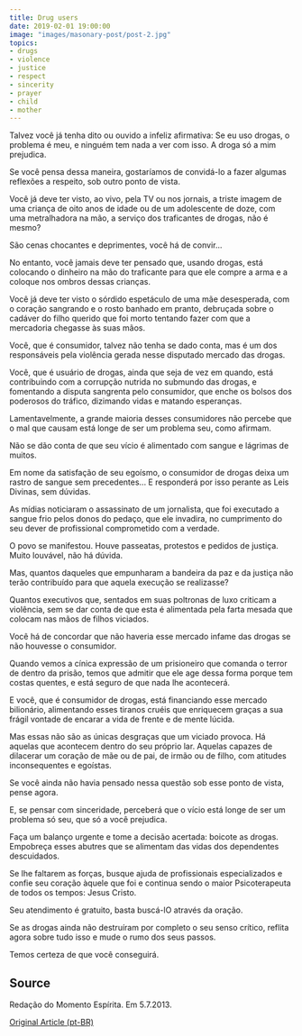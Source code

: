 ```yaml
---
title: Drug users
date: 2019-02-01 19:00:00
image: "images/masonary-post/post-2.jpg"
topics: 
- drugs
- violence
- justice
- respect
- sincerity
- prayer
- child
- mother
---
```


Talvez você já tenha dito ou ouvido a infeliz afirmativa: Se eu uso drogas, o
problema é meu, e ninguém tem nada a ver com isso. A droga só a mim prejudica.

Se você pensa dessa maneira, gostaríamos de convidá-lo a fazer algumas
reflexões a respeito, sob outro ponto de vista.

Você já deve ter visto, ao vivo, pela TV ou nos jornais, a triste imagem de uma
criança de oito anos de idade ou de um adolescente de doze, com uma
metralhadora na mão, a serviço dos traficantes de drogas, não é mesmo?

São cenas chocantes e deprimentes, você há de convir...

No entanto, você jamais deve ter pensado que, usando drogas, está colocando o
dinheiro na mão do traficante para que ele compre a arma e a coloque nos ombros
dessas crianças.

Você já deve ter visto o sórdido espetáculo de uma mãe desesperada, com o
coração sangrando e o rosto banhado em pranto, debruçada sobre o cadáver do
filho querido que foi morto tentando fazer com que a mercadoria chegasse às
suas mãos.

Você, que é consumidor, talvez não tenha se dado conta, mas é um dos
responsáveis pela violência gerada nesse disputado mercado das drogas.

Você, que é usuário de drogas, ainda que seja de vez em quando, está
contribuindo com a corrupção nutrida no submundo das drogas, e fomentando a
disputa sangrenta pelo consumidor, que enche os bolsos dos poderosos do
tráfico, dizimando vidas e matando esperanças.

Lamentavelmente, a grande maioria desses consumidores não percebe que o mal que
causam está longe de ser um problema seu, como afirmam.

Não se dão conta de que seu vício é alimentado com sangue e lágrimas de muitos.

Em nome da satisfação de seu egoísmo, o consumidor de drogas deixa um rastro de
sangue sem precedentes... E responderá por isso perante as Leis Divinas, sem
dúvidas.

As mídias noticiaram o assassinato de um jornalista, que foi executado a sangue
frio pelos donos do pedaço, que ele invadira, no cumprimento do seu dever de
profissional comprometido com a verdade.

O povo se manifestou. Houve passeatas, protestos e pedidos de justiça. Muito
louvável, não há dúvida.

Mas, quantos daqueles que empunharam a bandeira da paz e da justiça não terão
contribuído para que aquela execução se realizasse?

Quantos executivos que, sentados em suas poltronas de luxo criticam a
violência, sem se dar conta de que esta é alimentada pela farta mesada que
colocam nas mãos de filhos viciados.

Você há de concordar que não haveria esse mercado infame das drogas se não
houvesse o consumidor.

Quando vemos a cínica expressão de um prisioneiro que comanda o terror de
dentro da prisão, temos que admitir que ele age dessa forma porque tem costas
quentes, e está seguro de que nada lhe acontecerá.

E você, que é consumidor de drogas, está financiando esse mercado bilionário,
alimentando esses tiranos cruéis que enriquecem graças a sua frágil vontade de
encarar a vida de frente e de mente lúcida.

Mas essas não são as únicas desgraças que um viciado provoca. Há aquelas que
acontecem dentro do seu próprio lar. Aquelas capazes de dilacerar um coração de
mãe ou de pai, de irmão ou de filho, com atitudes inconsequentes e egoístas.

Se você ainda não havia pensado nessa questão sob esse ponto de vista, pense
agora.

E, se pensar com sinceridade, perceberá que o vício está longe de ser um
problema só seu, que só a você prejudica.

Faça um balanço urgente e tome a decisão acertada: boicote as drogas. Empobreça
esses abutres que se alimentam das vidas dos dependentes descuidados.

Se lhe faltarem as forças, busque ajuda de profissionais especializados e
confie seu coração àquele que foi e continua sendo o maior Psicoterapeuta de
todos os tempos: Jesus Cristo.

Seu atendimento é gratuito, basta buscá-lO através da oração.

Se as drogas ainda não destruíram por completo o seu senso crítico, reflita
agora sobre tudo isso e mude o rumo dos seus passos.

Temos certeza de que você conseguirá.

## Source
Redação do Momento Espírita.
Em 5.7.2013.

[Original Article (pt-BR)](http://www.momento.com.br/pt/ler_texto.php?id=800)

